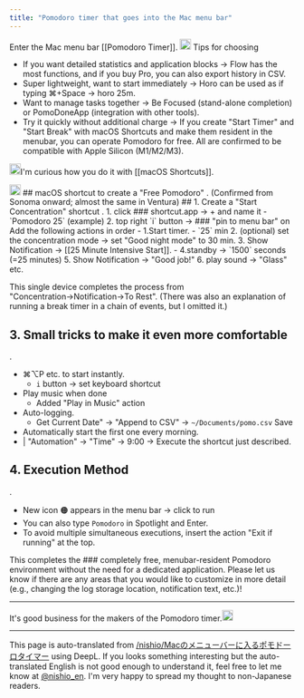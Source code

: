 ```yaml
---
title: "Pomodoro timer that goes into the Mac menu bar"
---
```


Enter the Mac menu bar [[Pomodoro Timer]].
<img src='https://scrapbox.io/api/pages/nishio-en/o3/icon' alt='o3.icon' height="19.5"/>
Tips for choosing
- If you want detailed statistics and application blocks → Flow has the most functions, and if you buy Pro, you can also export history in CSV.
- Super lightweight, want to start immediately → Horo can be used as if typing ⌘+Space → horo 25m.
- Want to manage tasks together → Be Focused (stand-alone completion) or PomoDoneApp (integration with other tools).
- Try it quickly without additional charge → If you create "Start Timer" and "Start Break" with macOS Shortcuts and make them resident in the menubar, you can operate Pomodoro for free.
All are confirmed to be compatible with Apple Silicon (M1/M2/M3).

<img src='https://scrapbox.io/api/pages/nishio-en/nishio/icon' alt='nishio.icon' height="19.5"/>I'm curious how you do it with [[macOS Shortcuts]].

<img src='https://scrapbox.io/api/pages/nishio-en/o3/icon' alt='o3.icon' height="19.5"/>
## macOS shortcut to create a "Free Pomodoro" 
.
(Confirmed from Sonoma onward; almost the same in Ventura)
## 1. Create a "Start Concentration" shortcut
.
1. click ### shortcut.app → +
 and name it
- `Pomodoro 25` (example)
2. top right `i` button → ### "pin to menu bar"
 on
Add the following actions in order
- 1.Start timer.
        - `25` min
2. (optional) set the concentration mode → set "Good night mode" to 30 min.
    3. Show Notification → [[25 Minute Intensive Start]].
- 4.standby → `1500` seconds (=25 minutes)
    5. Show Notification → "Good job!"
6. play sound → "Glass" etc.

This single device completes the process from "Concentration→Notification→To Rest".
(There was also an explanation of running a break timer in a chain of events, but I omitted it.)

## 3. Small tricks to make it even more comfortable
.

- ⌘⌥P etc. to start instantly.
    - `i` button → set keyboard shortcut
- Play music when done
    - Added "Play in Music" action
- Auto-logging.
    - Get Current Date" -> "Append to CSV" -> `~/Documents/pomo.csv` Save
- Automatically start the first one every morning.
- | "Automation" -> "Time" -> 9:00 -> Execute the shortcut just described.

## 4. Execution Method
.
- New icon 🟠 appears in the menu bar → click to run
- You can also type `Pomodoro` in Spotlight and Enter.
- To avoid multiple simultaneous executions, insert the action "Exit if running" at the top.

This completes the ### completely free, menubar-resident Pomodoro environment
 without the need for a dedicated application.
Please let us know if there are any areas that you would like to customize in more detail (e.g., changing the log storage location, notification text, etc.)!

---
It's good business for the makers of the Pomodoro timer.<img src='https://scrapbox.io/api/pages/nishio-en/nishio/icon' alt='nishio.icon' height="19.5"/>

---
This page is auto-translated from [/nishio/Macのメニューバーに入るポモドーロタイマー](https://scrapbox.io/nishio/Macのメニューバーに入るポモドーロタイマー) using DeepL. If you looks something interesting but the auto-translated English is not good enough to understand it, feel free to let me know at [@nishio_en](https://twitter.com/nishio_en). I'm very happy to spread my thought to non-Japanese readers.